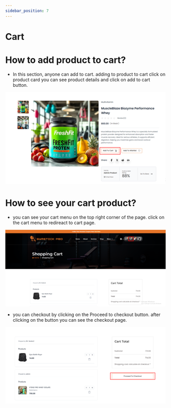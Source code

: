 ```yaml
---
sidebar_position: 7
---
```


# Cart

# How to add product to cart?
- In this section, anyone can add to cart. adding to product to cart click on product card you can see product details and click on add to cart button.

![cat](./img/cat1.png)

# How to see your cart product?

- you can see your cart menu on the top right corner of the page. click on the cart menu to redireact to cart page.

![cat](./img/cat3.png)


- you can checkout by clicking on the Proceed to checkout button. after clicking on the button you can see the checkout page.

![cat](./img/cat2.png)
